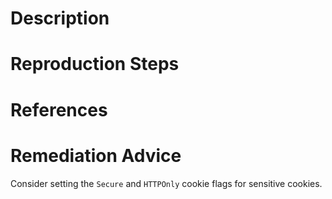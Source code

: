 # Description


# Reproduction Steps


# References


# Remediation Advice

Consider setting the `Secure` and `HTTPOnly` cookie flags for sensitive cookies.